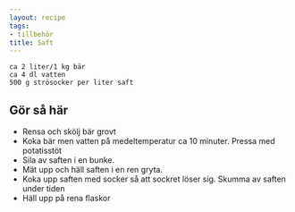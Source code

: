 ```yaml
---
layout: recipe
tags:
- tillbehör
title: Saft
---
```



```
ca 2 liter/1 kg bär
ca 4 dl vatten
500 g strösocker per liter saft
```
## Gör så här
* Rensa och skölj bär grovt
* Koka bär men vatten på medeltemperatur ca 10 minuter. Pressa med potatisstöt
* Sila av saften i en bunke.
* Mät upp och häll saften i en ren gryta.
* Koka upp saften med socker så att sockret löser sig. Skumma av saften under tiden
* Häll upp på rena flaskor
